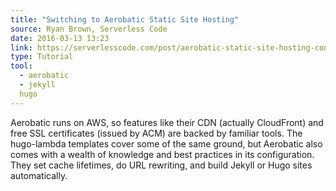 ```yaml
---
title: "Switching to Aerobatic Static Site Hosting"
source: Ryan Brown, Serverless Code
date: 2016-03-13 13:23
link: https://serverlesscode.com/post/aerobatic-static-site-hosting-conversion/
type: Tutorial
tool:
  - aerobatic
  - jekyll
  hugo
---
```


Aerobatic runs on AWS, so features like their CDN (actually CloudFront) and free SSL certificates (issued by ACM) are backed by familiar tools. The hugo-lambda templates cover some of the same ground, but Aerobatic also comes with a wealth of knowledge and best practices in its configuration. They set cache lifetimes, do URL rewriting, and build Jekyll or Hugo sites automatically.





